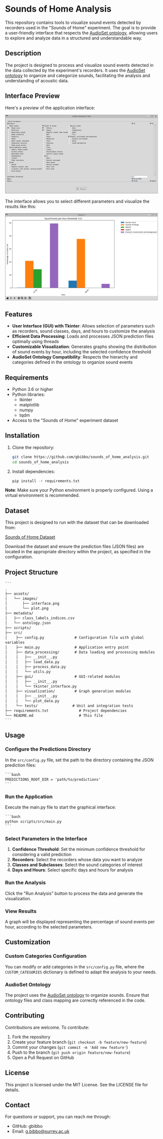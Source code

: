 # Sounds of Home Analysis

This repository contains tools to visualize sound events detected by recorders used in the "Sounds of Home" experiment. The goal is to provide a user-friendly interface that respects the [AudioSet ontology](https://research.google.com/audioset/ontology/index.html), allowing users to explore and analyze data in a structured and understandable way.

## Description

The project is designed to process and visualize sound events detected in the data collected by the experiment's recorders. It uses the [AudioSet ontology](https://research.google.com/audioset/ontology/index.html) to organize and categorize sounds, facilitating the analysis and understanding of acoustic data.

## Interface Preview

Here's a preview of the application interface:

![Application Interface](assets/images/interface.png)

The interface allows you to select different parameters and visualize the results like this:

![Example Plot](assets/images/plot.png)

## Features

- **User Interface (GUI) with Tkinter**: Allows selection of parameters such as recorders, sound classes, days, and hours to customize the analysis
- **Efficient Data Processing**: Loads and processes JSON prediction files optimally using threads
- **Customizable Visualization**: Generates graphs showing the distribution of sound events by hour, including the selected confidence threshold
- **AudioSet Ontology Compatibility**: Respects the hierarchy and categories defined in the ontology to organize sound events

## Requirements

- Python 3.6 or higher
- Python libraries:
  - tkinter
  - matplotlib
  - numpy
  - tqdm
- Access to the "Sounds of Home" experiment dataset

## Installation

1. Clone the repository:

    ```bash
    git clone https://github.com/gbibbo/sounds_of_home_analysis.git
    cd sounds_of_home_analysis
    ```

2. Install dependencies:

    ```bash
    pip install -r requirements.txt
    ```

**Note**: Make sure your Python environment is properly configured. Using a virtual environment is recommended.

## Dataset

This project is designed to run with the dataset that can be downloaded from:

[Sounds of Home Dataset](https://www.cvssp.org/data/ai4s/sounds_of_home/)

Download the dataset and ensure the prediction files (JSON files) are located in the appropriate directory within the project, as specified in the configuration.

## Project Structure

    ```
    .
    ├── assets/
    │   └── images/
    │       ├── interface.png
    │       └── plot.png
    ├── metadata/
    │   ├── class_labels_indices.csv
    │   └── ontology.json
    ├── scripts/
    ├── src/
    │    ├── config.py              # Configuration file with global variables
    │    ├── main.py                # Application entry point
    │    ├── data_processing/       # Data loading and processing modules
    │    │   ├── __init__.py
    │    │   ├── load_data.py
    │    │   ├── process_data.py
    │    │   └── utils.py
    │    ├── gui/                   # GUI-related modules
    │    │   ├── __init__.py
    │    │   └── tkinter_interface.py
    │    ├── visualization/         # Graph generation modules
    │    │   ├── __init__.py
    │    │   └── plot_data.py
    │    └── tests/                # Unit and integration tests
    ├── requirements.txt              # Project dependencies
    └── README.md                     # This file
    ```

## Usage

### Configure the Predictions Directory

In the `src/config.py` file, set the path to the directory containing the JSON prediction files:

    ```bash
    PREDICTIONS_ROOT_DIR = 'path/to/predictions'
    ```

### Run the Application

Execute the main.py file to start the graphical interface:

    ```bash
    python scripts/src/main.py
    ```

### Select Parameters in the Interface

1. **Confidence Threshold**: Set the minimum confidence threshold for considering a valid prediction
2. **Recorders**: Select the recorders whose data you want to analyze
3. **Classes and Subclasses**: Select the sound categories of interest
4. **Days and Hours**: Select specific days and hours for analysis

### Run the Analysis

Click the "Run Analysis" button to process the data and generate the visualization.

### View Results

A graph will be displayed representing the percentage of sound events per hour, according to the selected parameters.

## Customization

### Custom Categories Configuration

You can modify or add categories in the `src/config.py` file, where the `CUSTOM_CATEGORIES` dictionary is defined to adapt the analysis to your needs.

### AudioSet Ontology

The project uses the [AudioSet ontology](https://research.google.com/audioset/ontology/index.html) to organize sounds. Ensure that ontology files and class mapping are correctly referenced in the code.

## Contributing

Contributions are welcome. To contribute:

1. Fork the repository
2. Create your feature branch (`git checkout -b feature/new-feature`)
3. Commit your changes (`git commit -m 'Add new feature'`)
4. Push to the branch (`git push origin feature/new-feature`)
5. Open a Pull Request on GitHub

## License

This project is licensed under the MIT License. See the LICENSE file for details.

## Contact

For questions or support, you can reach me through:

- GitHub: gbibbo
- Email: g.bibbo@surrey.ac.uk